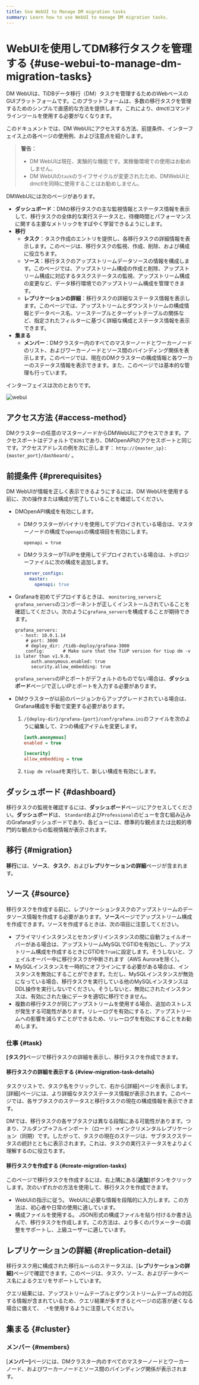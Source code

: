 ```yaml
---
title: Use WebUI to Manage DM migration tasks
summary: Learn how to use WebUI to manage DM migration tasks.
---
```


# WebUIを使用してDM移行タスクを管理する {#use-webui-to-manage-dm-migration-tasks}

DM WebUIは、TiDBデータ移行（DM）タスクを管理するためのWebベースのGUIプラットフォームです。このプラットフォームは、多数の移行タスクを管理するためのシンプルで直感的な方法を提供します。これにより、dmctlコマンドラインツールを使用する必要がなくなります。

このドキュメントでは、DM WebUIにアクセスする方法、前提条件、インターフェイス上の各ページの使用例、および注意点を紹介します。

> <strong>警告：</strong>
>
> -   DM WebUIは現在、実験的な機能です。実稼働環境での使用はお勧めしません。
> -   DM WebUIの`task`のライフサイクルが変更されたため、DMWebUIとdmctlを同時に使用することはお勧めしません。

DMWebUIには次のページがあります。

-   <strong>ダッシュボード</strong>：DMの移行タスクの主な監視情報とステータス情報を表示して、移行タスクの全体的な実行ステータスと、待機時間とパフォーマンスに関する主要なメトリックをすばやく学習できるようにします。
-   <strong>移行</strong>
    -   <strong>タスク</strong>：タスク作成のエントリを提供し、各移行タスクの詳細情報を表示します。このページは、移行タスクの監視、作成、削除、および構成に役立ちます。
    -   <strong>ソース</strong>：移行タスクのアップストリームデータソースの情報を構成します。このページでは、アップストリーム構成の作成と削除、アップストリーム構成に対応するタスクステータスの監視、アップストリーム構成の変更など、データ移行環境でのアップストリーム構成を管理できます。
    -   <strong>レプリケーションの詳細</strong>：移行タスクの詳細なステータス情報を表示します。このページでは、アップストリームとダウンストリームの構成情報とデータベース名、ソーステーブルとターゲットテーブルの関係など、指定されたフィルターに基づく詳細な構成とステータス情報を表示できます。
-   <strong>集まる</strong>
    -   <strong>メンバー</strong>：DMクラスター内のすべてのマスターノードとワーカーノードのリスト、およびワーカーノードとソース間のバインディング関係を表示します。このページでは、現在のDMクラスターの構成情報と各ワーカーのステータス情報を表示できます。また、このページでは基本的な管理も行っています。

インターフェイスは次のとおりです。

![webui](/media/dm/dm-webui-preview-en.png)

## アクセス方法 {#access-method}

DMクラスターの任意のマスターノードからDMWebUIにアクセスできます。アクセスポートはデフォルトで`8261`であり、DMOpenAPIのアクセスポートと同じです。アクセスアドレスの例を次に示します： `http://{master_ip}:{master_port}/dashboard/` 。

## 前提条件 {#prerequisites}

DM WebUIが情報を正しく表示できるようにするには、DM WebUIを使用する前に、次の操作または構成が完了していることを確認してください。

-   DMOpenAPI構成を有効にします。

    -   DMクラスターがバイナリを使用してデプロイされている場合は、マスターノードの構成で`openapi`の構成項目を有効にします。

        ```
        openapi = true
        ```

    -   DMクラスターがTiUPを使用してデプロイされている場合は、トポロジーファイルに次の構成を追加します。

        ```yaml
        server_configs:
          master:
            openapi: true
        ```

-   Grafanaを初めてデプロイするときは、 `monitoring_servers`と`grafana_servers`のコンポーネントが正しくインストールされていることを確認してください。次のように`grafana_servers`を構成することが期待できます。

    ```
    grafana_servers:
      - host: 10.0.1.14
        # port: 3000
        # deploy_dir: /tidb-deploy/grafana-3000
        config:       # Make sure that the TiUP version for tiup dm -v is later than v1.9.0.
          auth.anonymous.enabled: true
          security.allow_embedding: true
    ```

    `grafana_servers`のIPとポートがデフォルトのものでない場合は、<strong>ダッシュボード</strong>ページで正しいIPとポートを入力する必要があります。

-   DMクラスターが以前のバージョンからアップグレードされている場合は、Grafana構成を手動で変更する必要があります。

    1.  `/{deploy-dir}/grafana-{port}/conf/grafana.ini`のファイルを次のように編集して、2つの構成アイテムを変更します。

        ```ini
        [auth.anonymous]
        enabled = true

        [security]
        allow_embedding = true
        ```

    2.  `tiup dm reload`を実行して、新しい構成を有効にします。

## ダッシュボード {#dashboard}

移行タスクの監視を確認するには、<strong>ダッシュボード</strong>ページにアクセスしてください。<strong>ダッシュボード</strong>は、 `Standard`および`Professional`のビューを含む組み込みのGrafanaダッシュボードであり、各ビューには、標準的な観点または比較的専門的な観点からの監視情報が表示されます。

## 移行 {#migration}

<strong>移行</strong>には、<strong>ソース</strong>、<strong>タスク</strong>、および<strong>レプリケーションの詳細</strong>ページが含まれます。

## ソース {#source}

移行タスクを作成する前に、レプリケーションタスクのアップストリームのデータソース情報を作成する必要があります。<strong>ソース</strong>ページでアップストリーム構成を作成できます。ソースを作成するときは、次の項目に注意してください。

-   プライマリインスタンスとセカンダリインスタンスの間に自動フェイルオーバーがある場合は、アップストリームMySQLでGTIDを有効にし、アップストリーム構成を作成するときにGTIDを`True`に設定します。そうしないと、フェイルオーバー中に移行タスクが中断されます（AWS Auroraを除く）。
-   MySQLインスタンスを一時的にオフラインにする必要がある場合は、インスタンスを無効にすることができます。ただし、MySQLインスタンスが無効になっている場合、移行タスクを実行している他のMySQLインスタンスはDDL操作を実行しないでください。そうしないと、無効にされたインスタンスは、有効にされた後にデータを適切に移行できません。
-   複数の移行タスクが同じアップストリームを使用する場合、追加のストレスが発生する可能性があります。リレーログを有効にすると、アップストリームへの影響を減らすことができるため、リレーログを有効にすることをお勧めします。

### 仕事 {#task}

<strong>[タスク]</strong>ページで移行タスクの詳細を表示し、移行タスクを作成できます。

#### 移行タスクの詳細を表示する {#view-migration-task-details}

タスクリストで、タスク名をクリックして、右から[詳細]ページを表示します。 [詳細]ページには、より詳細なタスクステータス情報が表示されます。このページでは、各サブタスクのステータスと移行タスクの現在の構成情報を表示できます。

DMでは、移行タスクの各サブタスクは異なる段階にある可能性があります。つまり、フルダンプ-&gt;フルインポート（ロード）-&gt;インクリメンタルレプリケーション（同期）です。したがって、タスクの現在のステージは、サブタスクステータスの統計とともに表示されます。これは、タスクの実行ステータスをよりよく理解するのに役立ちます。

#### 移行タスクを作成する {#create-migration-tasks}

このページで移行タスクを作成するには、右上隅にある[<strong>追加</strong>]ボタンをクリックします。次のいずれかの方法を使用して、移行タスクを作成できます。

-   WebUIの指示に従う。 WebUIに必要な情報を段階的に入力します。この方法は、初心者や日常の使用に適しています。
-   構成ファイルを使用する。 JSON形式の構成ファイルを貼り付けるか書き込んで、移行タスクを作成します。この方法は、より多くのパラメーターの調整をサポートし、上級ユーザーに適しています。

## レプリケーションの詳細 {#replication-detail}

移行タスク用に構成された移行ルールのステータスは、[<strong>レプリケーションの詳細]</strong>ページで確認できます。このページは、タスク、ソース、およびデータベース名によるクエリをサポートしています。

クエリ結果には、アップストリームテーブルとダウンストリームテーブルの対応する情報が含まれているため、クエリ結果が多すぎるとページの応答が遅くなる場合に備えて、 `.*`を使用するように注意してください。

## 集まる {#cluster}

### メンバー {#members}

[<strong>メンバー]</strong>ページには、DMクラスター内のすべてのマスターノードとワーカーノード、およびワーカーノードとソース間のバインディング関係が表示されます。
